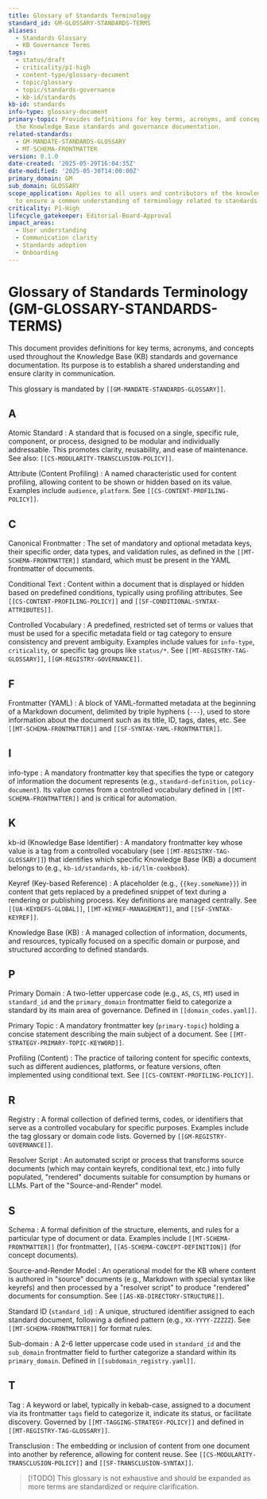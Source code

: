 ```yaml
---
title: Glossary of Standards Terminology
standard_id: GM-GLOSSARY-STANDARDS-TERMS
aliases:
  - Standards Glossary
  - KB Governance Terms
tags:
  - status/draft
  - criticality/p1-high
  - content-type/glossary-document
  - topic/glossary
  - topic/standards-governance
  - kb-id/standards
kb-id: standards
info-type: glossary-document
primary-topic: Provides definitions for key terms, acronyms, and concepts used throughout
  the Knowledge Base standards and governance documentation.
related-standards:
  - GM-MANDATE-STANDARDS-GLOSSARY
  - MT-SCHEMA-FRONTMATTER
version: 0.1.0
date-created: '2025-05-29T16:04:35Z'
date-modified: '2025-05-30T14:00:00Z'
primary_domain: GM
sub_domain: GLOSSARY
scope_application: Applies to all users and contributors of the knowledge base ecosystem
  to ensure a common understanding of terminology related to standards.
criticality: P1-High
lifecycle_gatekeeper: Editorial-Board-Approval
impact_areas:
  - User understanding
  - Communication clarity
  - Standards adoption
  - Onboarding
---
```

# Glossary of Standards Terminology (GM-GLOSSARY-STANDARDS-TERMS)

This document provides definitions for key terms, acronyms, and concepts used throughout the Knowledge Base (KB) standards and governance documentation. Its purpose is to establish a shared understanding and ensure clarity in communication.

This glossary is mandated by `[[GM-MANDATE-STANDARDS-GLOSSARY]]`.

## A

Atomic Standard
:   A standard that is focused on a single, specific rule, component, or process, designed to be modular and individually addressable. This promotes clarity, reusability, and ease of maintenance. See also: `[[CS-MODULARITY-TRANSCLUSION-POLICY]]`.

Attribute (Content Profiling)
:   A named characteristic used for content profiling, allowing content to be shown or hidden based on its value. Examples include `audience`, `platform`. See `[[CS-CONTENT-PROFILING-POLICY]]`.

## C

Canonical Frontmatter
:   The set of mandatory and optional metadata keys, their specific order, data types, and validation rules, as defined in the `[[MT-SCHEMA-FRONTMATTER]]` standard, which must be present in the YAML frontmatter of documents.

Conditional Text
:   Content within a document that is displayed or hidden based on predefined conditions, typically using profiling attributes. See `[[CS-CONTENT-PROFILING-POLICY]]` and `[[SF-CONDITIONAL-SYNTAX-ATTRIBUTES]]`.

Controlled Vocabulary
:   A predefined, restricted set of terms or values that must be used for a specific metadata field or tag category to ensure consistency and prevent ambiguity. Examples include values for `info-type`, `criticality`, or specific tag groups like `status/*`. See `[[MT-REGISTRY-TAG-GLOSSARY]]`, `[[GM-REGISTRY-GOVERNANCE]]`.

## F

Frontmatter (YAML)
:   A block of YAML-formatted metadata at the beginning of a Markdown document, delimited by triple hyphens (`---`), used to store information about the document such as its title, ID, tags, dates, etc. See `[[MT-SCHEMA-FRONTMATTER]]` and `[[SF-SYNTAX-YAML-FRONTMATTER]]`.

## I

info-type
:   A mandatory frontmatter key that specifies the type or category of information the document represents (e.g., `standard-definition`, `policy-document`). Its value comes from a controlled vocabulary defined in `[[MT-SCHEMA-FRONTMATTER]]` and is critical for automation.

## K

kb-id (Knowledge Base Identifier)
:   A mandatory frontmatter key whose value is a tag from a controlled vocabulary (see `[[MT-REGISTRY-TAG-GLOSSARY]]`) that identifies which specific Knowledge Base (KB) a document belongs to (e.g., `kb-id/standards`, `kb-id/llm-cookbook`).

Keyref (Key-based Reference)
:   A placeholder (e.g., `{{key.someName}}`) in content that gets replaced by a predefined snippet of text during a rendering or publishing process. Key definitions are managed centrally. See `[[UA-KEYDEFS-GLOBAL]]`, `[[MT-KEYREF-MANAGEMENT]]`, and `[[SF-SYNTAX-KEYREF]]`.

Knowledge Base (KB)
:   A managed collection of information, documents, and resources, typically focused on a specific domain or purpose, and structured according to defined standards.

## P

Primary Domain
:   A two-letter uppercase code (e.g., `AS`, `CS`, `MT`) used in `standard_id` and the `primary_domain` frontmatter field to categorize a standard by its main area of governance. Defined in `[[domain_codes.yaml]]`.

Primary Topic
:   A mandatory frontmatter key (`primary-topic`) holding a concise statement describing the main subject of a document. See `[[MT-STRATEGY-PRIMARY-TOPIC-KEYWORD]]`.

Profiling (Content)
:   The practice of tailoring content for specific contexts, such as different audiences, platforms, or feature versions, often implemented using conditional text. See `[[CS-CONTENT-PROFILING-POLICY]]`.

## R

Registry
:   A formal collection of defined terms, codes, or identifiers that serve as a controlled vocabulary for specific purposes. Examples include the tag glossary or domain code lists. Governed by `[[GM-REGISTRY-GOVERNANCE]]`.

Resolver Script
:   An automated script or process that transforms source documents (which may contain keyrefs, conditional text, etc.) into fully populated, "rendered" documents suitable for consumption by humans or LLMs. Part of the "Source-and-Render" model.

## S

Schema
:   A formal definition of the structure, elements, and rules for a particular type of document or data. Examples include `[[MT-SCHEMA-FRONTMATTER]]` (for frontmatter), `[[AS-SCHEMA-CONCEPT-DEFINITION]]` (for concept documents).

Source-and-Render Model
:   An operational model for the KB where content is authored in "source" documents (e.g., Markdown with special syntax like keyrefs) and then processed by a "resolver script" to produce "rendered" documents for consumption. See `[[AS-KB-DIRECTORY-STRUCTURE]]`.

Standard ID (`standard_id`)
:   A unique, structured identifier assigned to each standard document, following a defined pattern (e.g., `XX-YYYY-ZZZZZ`). See `[[MT-SCHEMA-FRONTMATTER]]` for format rules.

Sub-domain
:   A 2-6 letter uppercase code used in `standard_id` and the `sub_domain` frontmatter field to further categorize a standard within its `primary_domain`. Defined in `[[subdomain_registry.yaml]]`.

## T

Tag
:   A keyword or label, typically in kebab-case, assigned to a document via its frontmatter `tags` field to categorize it, indicate its status, or facilitate discovery. Governed by `[[MT-TAGGING-STRATEGY-POLICY]]` and defined in `[[MT-REGISTRY-TAG-GLOSSARY]]`.

Transclusion
:   The embedding or inclusion of content from one document into another by reference, allowing for content reuse. See `[[CS-MODULARITY-TRANSCLUSION-POLICY]]` and `[[SF-TRANSCLUSION-SYNTAX]]`.

> [!TODO] This glossary is not exhaustive and should be expanded as more terms are standardized or require clarification.
